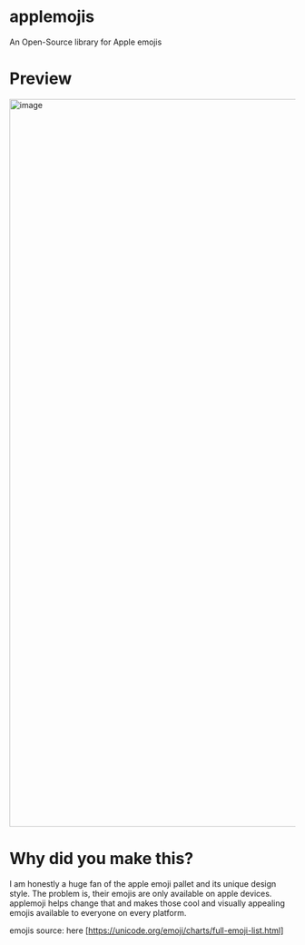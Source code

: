 # applemojis
An Open-Source library for Apple emojis

# Preview
<img width="1280" alt="image" src="https://user-images.githubusercontent.com/42372656/204881655-b7dd4ed6-d249-4485-beca-68bf457f1348.png">


# Why did you make this?
I am honestly a huge fan of the apple emoji pallet and its unique design style. The problem is, their emojis are only available on apple devices. applemoji helps change that and makes those cool and visually appealing emojis available to everyone on every platform.

emojis source: here [https://unicode.org/emoji/charts/full-emoji-list.html]
